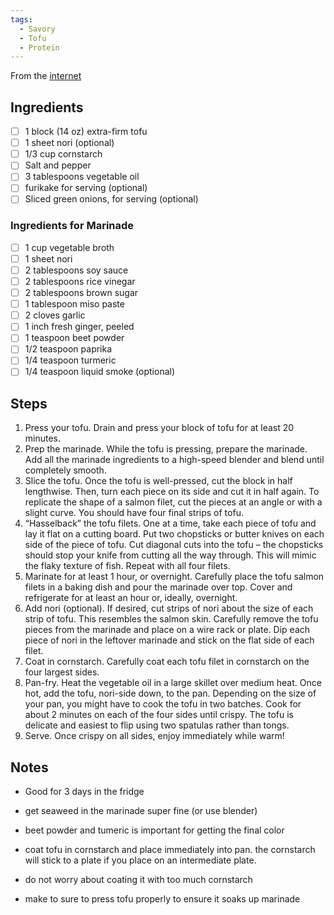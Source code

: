 ```yaml
---
tags: 
  - Savory
  - Tofu
  - Protein
---
```


From the [internet](https://sweetsimplevegan.com/vegan-salmon-made-from-tofu/)

## Ingredients

- [ ] 1 block (14 oz) extra-firm tofu
- [ ] 1 sheet nori (optional)
- [ ] 1/3 cup cornstarch
- [ ] Salt and pepper
- [ ] 3 tablespoons vegetable oil
- [ ] furikake for serving (optional)
- [ ] Sliced green onions, for serving (optional)

### Ingredients for Marinade

- [ ] 1 cup vegetable broth
- [ ] 1 sheet nori
- [ ] 2 tablespoons soy sauce
- [ ] 2 tablespoons rice vinegar
- [ ] 2 tablespoons brown sugar
- [ ] 1 tablespoon miso paste
- [ ] 2 cloves garlic
- [ ] 1 inch fresh ginger, peeled
- [ ] 1 teaspoon beet powder
- [ ] 1/2 teaspoon paprika
- [ ] 1/4 teaspoon turmeric
- [ ] 1/4 teaspoon liquid smoke (optional)

## Steps

1. Press your tofu. Drain and press your block of tofu for at least 20 minutes.
2. Prep the marinade. While the tofu is pressing, prepare the marinade. Add all the marinade ingredients to a high-speed blender and blend until completely smooth. 
3. Slice the tofu. Once the tofu is well-pressed, cut the block in half lengthwise. Then, turn each piece on its side and cut it in half again. To replicate the shape of a salmon filet, cut the pieces at an angle or with a slight curve. You should have four final strips of tofu. 
4. “Hasselback” the tofu filets. One at a time, take each piece of tofu and lay it flat on a cutting board. Put two chopsticks or butter knives on each side of the piece of tofu. Cut diagonal cuts into the tofu – the chopsticks should stop your knife from cutting all the way through. This will mimic the flaky texture of fish. Repeat with all four filets. 
5. Marinate for at least 1 hour, or overnight. Carefully place the tofu salmon filets in a baking dish and pour the marinade over top. Cover and refrigerate for at least an hour or, ideally, overnight.
6. Add nori (optional). If desired, cut strips of nori about the size of each strip of tofu. This resembles the salmon skin. Carefully remove the tofu pieces from the marinade and place on a wire rack or plate. Dip each piece of nori in the leftover marinade and stick on the flat side of each filet.
7. Coat in cornstarch. Carefully coat each tofu filet in cornstarch on the four largest sides. 
8. Pan-fry. Heat the vegetable oil in a large skillet over medium heat. Once hot, add the tofu, nori-side down, to the pan. Depending on the size of your pan, you might have to cook the tofu in two batches.  Cook for about 2 minutes on each of the four sides until crispy. The tofu is delicate and easiest to flip using two spatulas rather than tongs. 
9. Serve. Once crispy on all sides, enjoy immediately while warm!

## Notes

- Good for 3 days in the fridge

- get seaweed in the marinade super fine (or use blender)
- beet powder and tumeric is important for getting the final color
- coat tofu in cornstarch and place immediately into pan. the cornstarch will stick to a plate if you place on an intermediate plate.
- do not worry about coating it with too much cornstarch
- make to sure to press tofu properly to ensure it soaks up marinade
